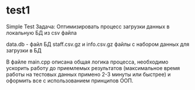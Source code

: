 # test1
Simple Test
Задача: Оптимизировать процесс загрузки данных в локальную БД из csv файла

data.db - файл БД
staff.csv.gz и info.csv.gz файлы с набором данных для загрузки в БД

В файле main.cpp описана общая логика процесса, необходимо ускорить работу
до приемлемых результатов (максимальное время работы на тестовых данных примено 2-3 минуты или быстрее)
и оформить все с использованием принципов ООП.